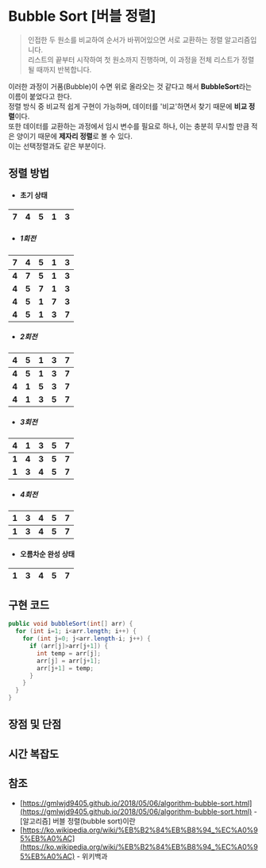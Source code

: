 Bubble Sort [버블 정렬]
=======================
> 인접한 두 원소를 비교하여 순서가 바뀌어있으면 서로 교환하는 정렬 알고리즘입니다.   
리스트의 끝부터 시작하여 첫 원소까지 진행하며, 이 과정을 전체 리스트가 정렬될 때까지 반복합니다.

이러한 과정이 거품(Bubble)이 수면 위로 올라오는 것 같다고 해서 **BubbleSort**라는 이름이 붙었다고 한다.   
정렬 방식 중 비교적 쉽게 구현이 가능하며, 데이터를 '비교'하면서 찾기 때문에 **비교 정렬**이다.   
또한 데이터를 교환하는 과정에서 임시 변수를 필요로 하나, 이는 충분히 무시할 만큼 적은 양이기 때문에 **제자리 정렬**로 볼 수 있다.   
이는 선택정렬과도 같은 부분이다.

정렬 방법
----------------
- #### 초기 상태
|7|4|5|1|3|
|:-:|:-:|:-:|:-:|:-:|

- ##### 1회전
|7|4|5|1|3|
|:-:|:-:|:-:|:-:|:-:|
|**4**|**7**|**5**|**1**|**3**|
|**4**|**5**|**7**|**1**|**3**|
|**4**|**5**|**1**|**7**|**3**|
|**4**|**5**|**1**|**3**|**7**|

- ##### 2회전
|4|5|1|3|7|
|:-:|:-:|:-:|:-:|:-:|
|**4**|**5**|**1**|**3**|**7**|
|**4**|**1**|**5**|**3**|**7**|
|**4**|**1**|**3**|**5**|**7**|

- ##### 3회전
|4|1|3|5|7|
|:-:|:-:|:-:|:-:|:-:|
|**1**|**4**|**3**|**5**|**7**|
|**1**|**3**|**4**|**5**|**7**|

- ##### 4회전
|1|3|4|5|7|
|:-:|:-:|:-:|:-:|:-:|
|**1**|**3**|**4**|**5**|**7**|

- #### 오름차순 완성 상태
|1|3|4|5|7|
|:-:|:-:|:-:|:-:|:-:|

구현 코드
----------------
```java
public void bubbleSort(int[] arr) {
  for (int i=1; i<arr.length; i++) {
    for (int j=0; j<arr.length-i; j++) {
      if (arr[j]>arr[j+1]) {
        int temp = arr[j];
        arr[j] = arr[j+1];
        arr[j+1] = temp;
      }
    }
  }
}
```
장점 및 단점
----------------

시간 복잡도
----------------

참조
----------------
- [https://gmlwjd9405.github.io/2018/05/06/algorithm-bubble-sort.html](https://gmlwjd9405.github.io/2018/05/06/algorithm-bubble-sort.html) - [알고리즘] 버블 정렬(bubble sort)이란
- [https://ko.wikipedia.org/wiki/%EB%B2%84%EB%B8%94_%EC%A0%95%EB%A0%AC](https://ko.wikipedia.org/wiki/%EB%B2%84%EB%B8%94_%EC%A0%95%EB%A0%AC) - 위키백과
